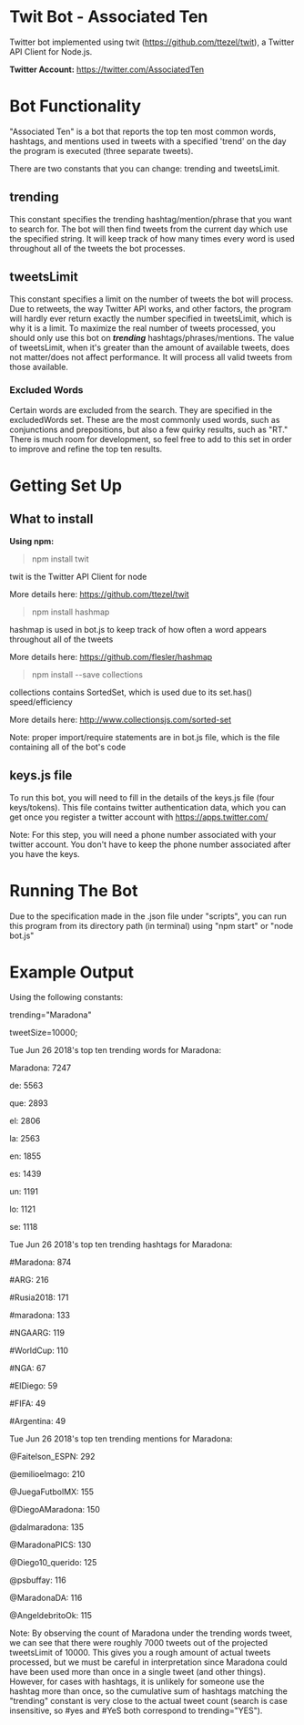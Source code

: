 # Twit Bot - Associated Ten

Twitter bot implemented using twit (https://github.com/ttezel/twit), a Twitter API Client for Node.js.

**Twitter Account:** https://twitter.com/AssociatedTen


# Bot Functionality

"Associated Ten" is a bot that reports the top ten most common words, hashtags, and mentions used in tweets with a specified 'trend' on the day the program is executed (three separate tweets).

There are two constants that you can change: trending and tweetsLimit.

## trending

This constant specifies the trending hashtag/mention/phrase that you want to search for. The bot will then find tweets from the current day which use the specified string. It will keep track of how many times every word is used throughout all of the tweets the bot processes.

## tweetsLimit

This constant specifies a limit on the number of tweets the bot will process. Due to retweets, the way Twitter API works, and other factors, the program will hardly ever return exactly the number specified in tweetsLimit, which is why it is a limit. To maximize the real number of tweets processed, you should only use this bot on **_trending_** hashtags/phrases/mentions. The value of tweetsLimit, when it's greater than the amount of available tweets, does not matter/does not affect performance. It will process all valid tweets from those available.


### Excluded Words

Certain words are excluded from the search. They are specified in the excludedWords set. These are the most commonly used words, such as conjunctions and prepositions, but also a few quirky results, such as "RT." There is much room for development, so feel free to add to this set in order to improve and refine the top ten results.


# Getting Set Up

## What to install

**Using npm:**

> npm install twit

twit is the Twitter API Client for node

More details here: https://github.com/ttezel/twit


> npm install hashmap

hashmap is used in bot.js to keep track of how often a word appears throughout all of the tweets

More details here: https://github.com/flesler/hashmap


> npm install --save collections

collections contains SortedSet, which is used due to its set.has() speed/efficiency

More details here: http://www.collectionsjs.com/sorted-set


Note: proper import/require statements are in bot.js file, which is the file containing all of the bot's code

## keys.js file

To run this bot, you will need to fill in the details of the keys.js file (four keys/tokens). This file contains twitter authentication data, which you can get once you register a twitter account with https://apps.twitter.com/

Note: For this step, you will need a phone number associated with your twitter account. You don't have to keep the phone number associated after you have the keys.


# Running The Bot
Due to the specification made in the .json file under "scripts", you can run this program from its directory path (in terminal) using "npm start" or "node bot.js"

# Example Output

Using the following constants:

trending="Maradona"

tweetSize=10000;

  Tue Jun 26 2018's top ten trending words for Maradona:
  
  Maradona: 7247
  
  de: 5563
  
  que: 2893
  
  el: 2806
  
  la: 2563
  
  en: 1855
  
  es: 1439
  
  un: 1191
  
  lo: 1121
  
  se: 1118

  
  Tue Jun 26 2018's top ten trending hashtags for Maradona:
  
  #Maradona: 874
  
  #ARG: 216
  
  #Rusia2018: 171
  
  #maradona: 133
  
  #NGAARG: 119
  
  #WorldCup: 110
  
  #NGA: 67
  
  #ElDiego: 59
  
  #FIFA: 49
  
  #Argentina: 49

  
  Tue Jun 26 2018's top ten trending mentions for Maradona:
  
  @Faitelson_ESPN: 292
  
  @emilioelmago: 210
  
  @JuegaFutbolMX: 155
  
  @DiegoAMaradona: 150
  
  @dalmaradona: 135
  
  @MaradonaPICS: 130
  
  @Diego10_querido: 125
  
  @psbuffay: 116
  
  @MaradonaDA: 116
  
  @AngeldebritoOk: 115



Note: By observing the count of Maradona under the trending words tweet, we can see that there were roughly 7000 tweets out of the projected tweetsLimit of 10000. This gives you a rough amount of actual tweets processed, but we must be careful in interpretation since Maradona could have been used more than once in a single tweet (and other things). However, for cases with hashtags, it is unlikely for someone use the hashtag more than once, so the cumulative sum of hashtags matching the "trending" constant is very close to the actual tweet count (search is case insensitive, so #yes and #YeS both correspond to trending="YES").
